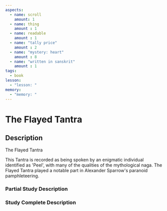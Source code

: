 ```yaml
---
aspects: 
  - name: scroll
    amount: 1
  - name: thing
    amount : 1
  - name: readable
    amount : 1
  - name: "tally price"
    amount : 2
  - name: "mystery: heart"
    amount : 8
  - name: "written in sanskrit"
    amount : 1
tags:
  - book
lesson:
  - "lesson: "
memory:
  - "memory: "
---
```


# The Flayed Tantra

## Description
The Flayed Tantra

This Tantra is recorded as being spoken by an enigmatic individual identified as 'Peel', with many of the qualities of the mythological naga. The Flayed Tantra played a notable part in Alexander Sparrow's paranoid pamphleteering.
### Partial Study Description

### Study Complete Description

